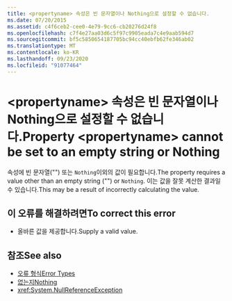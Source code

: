 ```yaml
---
title: <propertyname> 속성은 빈 문자열이나 Nothing으로 설정할 수 없습니다.
ms.date: 07/20/2015
ms.assetid: c4f6ceb2-cee0-4e79-9cc6-cb20276d24f8
ms.openlocfilehash: c7f4e27aa03d6c5f97c9905eada7c4e9aab594d7
ms.sourcegitcommit: bf5c5850654187705bc94cc40ebfb62fe346ab02
ms.translationtype: MT
ms.contentlocale: ko-KR
ms.lasthandoff: 09/23/2020
ms.locfileid: "91077464"
---
```

# <a name="property-propertyname-cannot-be-set-to-an-empty-string-or-nothing"></a><span data-ttu-id="748f6-102">\<propertyname> 속성은 빈 문자열이나 Nothing으로 설정할 수 없습니다.</span><span class="sxs-lookup"><span data-stu-id="748f6-102">Property \<propertyname> cannot be set to an empty string or Nothing</span></span>

<span data-ttu-id="748f6-103">속성에 빈 문자열("") 또는 `Nothing`이외의 값이 필요합니다.</span><span class="sxs-lookup"><span data-stu-id="748f6-103">The property requires a value other than an empty string ("") or `Nothing`.</span></span> <span data-ttu-id="748f6-104">이는 값을 잘못 계산한 결과일 수 있습니다.</span><span class="sxs-lookup"><span data-stu-id="748f6-104">This may be a result of incorrectly calculating the value.</span></span>  
  
## <a name="to-correct-this-error"></a><span data-ttu-id="748f6-105">이 오류를 해결하려면</span><span class="sxs-lookup"><span data-stu-id="748f6-105">To correct this error</span></span>  
  
- <span data-ttu-id="748f6-106">올바른 값을 제공합니다.</span><span class="sxs-lookup"><span data-stu-id="748f6-106">Supply a valid value.</span></span>  
  
## <a name="see-also"></a><span data-ttu-id="748f6-107">참조</span><span class="sxs-lookup"><span data-stu-id="748f6-107">See also</span></span>

- [<span data-ttu-id="748f6-108">오류 형식</span><span class="sxs-lookup"><span data-stu-id="748f6-108">Error Types</span></span>](../programming-guide/language-features/error-types.md)
- [<span data-ttu-id="748f6-109">없는지</span><span class="sxs-lookup"><span data-stu-id="748f6-109">Nothing</span></span>](../language-reference/nothing.md)
- <xref:System.NullReferenceException>
